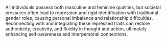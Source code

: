 All individuals possess both masculine and feminine qualities, but societal pressures often lead to repression and rigid identification with traditional gender roles, causing personal imbalance and relationship difficulties. Reconnecting with and integrating these repressed traits can restore authenticity, creativity, and fluidity in thought and action, ultimately enhancing self-awareness and interpersonal connections.
